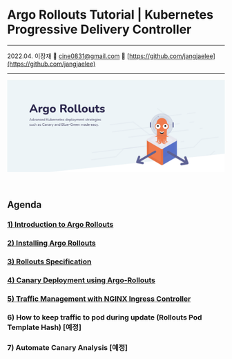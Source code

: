 # Argo Rollouts Tutorial | Kubernetes Progressive Delivery Controller

---

2022.04. 이장재    📧 cine0831@gmail.com     📂 [https://github.com/jangjaelee](https://github.com/jangjaelee)

---

![argo-rollouts_wallpaper_01.png](https://github.com/jangjaelee/tutorials-argo-rollouts/blob/main/img/argo-rollouts_wallpaper_01.png?raw=true)

&nbsp;

## Agenda
### [**1) Introduction to Argo Rollouts**](https://github.com/jangjaelee/tutorials-argo-rollouts/wiki/1\)-Introduction-to-Argo-Rollouts)
### [**2) Installing Argo Rollouts**](https://github.com/jangjaelee/tutorials-argo-rollouts/wiki/2\)-Installing-Argo-Rollouts)
### [**3) Rollouts Specification**](https://github.com/jangjaelee/tutorials-argo-rollouts/wiki/3\)-Rollouts-Specification)
### [**4) Canary Deployment using Argo-Rollouts**](https://github.com/jangjaelee/tutorials-argo-rollouts/wiki/4\)-Canary-Deployment-using-Argo-Rollouts)
### [**5) Traffic Management with NGINX Ingress Controller**](https://github.com/jangjaelee/tutorials-argo-rollouts/wiki/5\)-Traffic-Management-with-NGINX-Ingress-Controller)
### 6) How to keep traffic to pod during update (Rollouts Pod Template Hash) [예정]
### 7) Automate Canary Analysis [예정]
